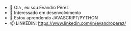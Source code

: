 - 👋 Olá , eu sou Evandro Perez
- 👀 Interessado em desenvolvimento
- 🌱 Estou aprendendo JAVASCRIPT/PYTHON
- 📫 LINKEDIN: https://www.linkedin.com/in/evandroperez/
